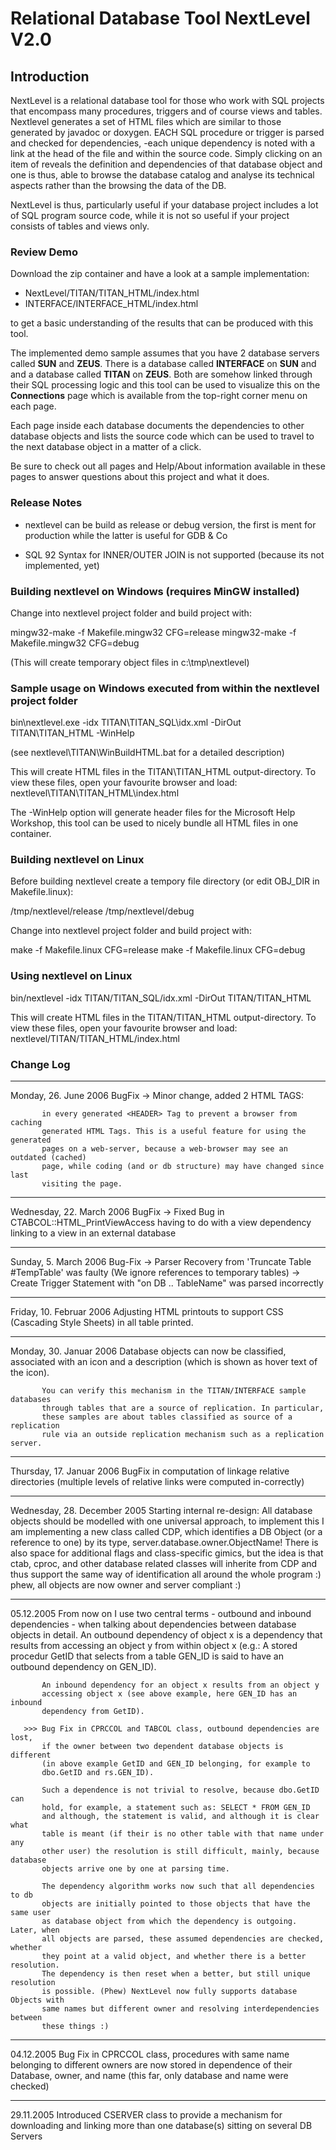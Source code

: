 
# Relational Database Tool NextLevel V2.0

## Introduction

NextLevel is a relational database tool for those who work with SQL
projects that encompass many procedures, triggers and of course
views and tables. Nextlevel generates a set of HTML files which
are similar to those generated by javadoc or doxygen. EACH SQL
procedure or trigger is parsed and checked for dependencies,
-each unique dependency is noted with a link at the head of the
file and within the source code. Simply clicking on an item of
reveals the definition and dependencies of that database object
and one is thus, able to browse the database catalog and analyse
its technical aspects rather than the browsing the data of the DB.

NextLevel is thus, particularly useful if your database project includes
a lot of SQL program source code, while it is not so useful if your
project consists of tables and views only.

### Review Demo

Download the zip container and have a look at a sample implementation:

- NextLevel/TITAN/TITAN_HTML/index.html
- INTERFACE/INTERFACE_HTML/index.html

to get a basic understanding of the results that can be produced with this tool.

The implemented demo sample assumes that you have 2 database servers called
**SUN** and **ZEUS**. There is a database called **INTERFACE** on **SUN** and
and a database called **TITAN** on **ZEUS**. Both are somehow linked through
their SQL processing logic and this tool can be used to visualize this on the
**Connections** page which is available from the top-right corner menu on each
page.

Each page inside each database documents the dependencies to other database objects
and lists the source code which can be used to travel to the next database object
in a matter of a click.

Be sure to check out all pages and Help/About information available in these
pages to answer questions about this project and what it does.

### Release Notes

- nextlevel can be build as release or debug version, the first is ment
  for production while the latter is useful for GDB & Co

- SQL 92 Syntax for INNER/OUTER JOIN is not supported
  (because its not implemented, yet)


### Building nextlevel on Windows (requires MinGW installed)

Change into nextlevel project folder and build project with:

mingw32-make -f Makefile.mingw32 CFG=release
mingw32-make -f Makefile.mingw32 CFG=debug

(This will create temporary object files in c:\tmp\nextlevel)


### Sample usage on Windows executed from within the nextlevel project folder

bin\nextlevel.exe -idx TITAN\TITAN_SQL\idx.xml  -DirOut TITAN\TITAN_HTML -WinHelp

(see nextlevel\TITAN\WinBuildHTML.bat for a detailed description)

This will create HTML files in the TITAN\TITAN_HTML output-directory.
To view these files, open your favourite browser and load:
nextlevel\TITAN\TITAN_HTML\index.html

The -WinHelp option will generate header files for the Microsoft Help Workshop,
this tool can be used to nicely bundle all HTML files in one container.

### Building nextlevel on Linux

Before building nextlevel create a tempory file directory
(or edit OBJ_DIR in Makefile.linux):

/tmp/nextlevel/release
/tmp/nextlevel/debug

Change into nextlevel project folder and build project with:

make -f Makefile.linux CFG=release
make -f Makefile.linux CFG=debug

### Using nextlevel on Linux

bin/nextlevel -idx TITAN/TITAN_SQL/idx.xml  -DirOut TITAN/TITAN_HTML

This will create HTML files in the TITAN/TITAN_HTML output-directory.
To view these files, open your favourite browser and load:
nextlevel/TITAN/TITAN_HTML/index.html

### Change Log

---
Monday, 26. June 2006
           BugFix
           -> Minor change, added 2 HTML TAGS:
           
           
           in every generated <HEADER> Tag to prevent a browser from caching
           generated HTML Tags. This is a useful feature for using the generated
           pages on a web-server, because a web-browser may see an outdated (cached)
           page, while coding (and or db structure) may have changed since last
           visiting the page.

---
Wednesday, 22. March 2006
           BugFix
           -> Fixed Bug in CTABCOL::HTML_PrintViewAccess having to do with a
              view dependency linking to a view in an external database

---
Sunday, 5. March 2006
           Bug-Fix
           -> Parser Recovery from 'Truncate Table #TempTable' was faulty
              (We ignore references to temporary tables)
           -> Create Trigger Statement with "on DB .. TableName" was parsed
              incorrectly

---
Friday, 10. Februar 2006
           Adjusting HTML printouts to support CSS (Cascading Style Sheets)
           in all table printed.

---
Monday, 30. Januar 2006
           Database objects can now be classified, associated with an icon
           and a description (which is shown as hover text of the icon).

           You can verify this mechanism in the TITAN/INTERFACE sample databases
           through tables that are a source of replication. In particular,
           these samples are about tables classified as source of a replication
           rule via an outside replication mechanism such as a replication server.

---
Thursday, 17. Januar 2006
           BugFix in computation of linkage relative directories
           (multiple levels of relative links were computed in-correctly)

---
Wednesday, 28. December 2005
           Starting internal re-design: All database objects should be modelled
           with one universal approach, to implement this I am implementing a
           new class called CDP, which identifies a DB Object (or a reference to
           one) by its type, server.database.owner.ObjectName! There is also space
           for additional flags and class-specific gimics, but the idea is that
           ctab, cproc, and other database related classes will inherite from
           CDP and thus support the same way of identification all around the
           whole program :) phew, all objects are now owner and server compliant :)

---
05.12.2005 From now on I use two central terms - outbound and inbound dependencies -
           when talking about dependencies between database objects in detail.
           An outbound dependency of object x is a dependency that results from
           accessing an object y from within object x
           (e.g.: A stored procedur GetID that selects from a table GEN_ID
                  is said to have an outbound dependency on GEN_ID).

           An inbound dependency for an object x results from an object y
           accessing object x (see above example, here GEN_ID has an inbound
           dependency from GetID).

       >>> Bug Fix in CPRCCOL and TABCOL class, outbound dependencies are lost,
           if the owner between two dependent database objects is different
           (in above example GetID and GEN_ID belonging, for example to
           dbo.GetID and rs.GEN_ID).
           
           Such a dependence is not trivial to resolve, because dbo.GetID can
           hold, for example, a statement such as: SELECT * FROM GEN_ID
           and although, the statement is valid, and although it is clear what
           table is meant (if their is no other table with that name under any
           other user) the resolution is still difficult, mainly, because database
           objects arrive one by one at parsing time.

           The dependency algorithm works now such that all dependencies to db
           objects are initially pointed to those objects that have the same user
           as database object from which the dependency is outgoing. Later, when
           all objects are parsed, these assumed dependencies are checked, whether
           they point at a valid object, and whether there is a better resolution.
           The dependency is then reset when a better, but still unique resolution
           is possible. (Phew) NextLevel now fully supports database Objects with
           same names but different owner and resolving interdependencies between
           these things :)
           

---
04.12.2005 Bug Fix in CPRCCOL class, procedures with same name belonging to
           different owners are now stored in dependence of their Database,
           owner, and name (this far, only database and name were checked)

---
29.11.2005 Introduced CSERVER class to provide a mechanism for downloading
           and linking more than one database(s) sitting on several DB Servers
